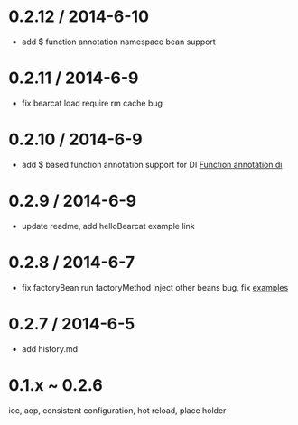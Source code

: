 0.2.12 / 2014-6-10
=================
* add $ function annotation namespace bean support

0.2.11 / 2014-6-9
=================
* fix bearcat load require rm cache bug

0.2.10 / 2014-6-9
=================
* add $ based function annotation support for DI [Function annotation di ](https://github.com/bearcatnode/bearcat/wiki/Function-annotation-di)

0.2.9 / 2014-6-9
================
* update readme, add helloBearcat example link

0.2.8 / 2014-6-7
================
* fix factoryBean run factoryMethod inject other beans bug, fix [examples](https://github.com/bearcatnode/bearcat/tree/master/examples/simple_factory_bean)

0.2.7 / 2014-6-5
================

* add history.md  

0.1.x ~ 0.2.6 
================
ioc, aop, consistent configuration, hot reload, place holder
